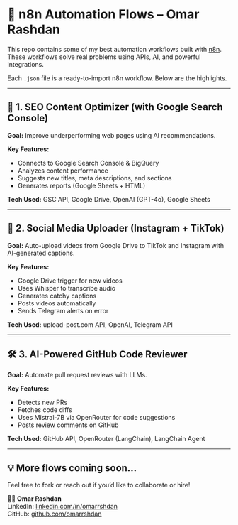 # 🚀 n8n Automation Flows – Omar Rashdan

This repo contains some of my best automation workflows built with [n8n](https://n8n.io). These workflows solve real problems using APIs, AI, and powerful integrations.

Each `.json` file is a ready-to-import n8n workflow. Below are the highlights.

---

## 🧠 1. SEO Content Optimizer (with Google Search Console)

**Goal:** Improve underperforming web pages using AI recommendations.

**Key Features:**
- Connects to Google Search Console & BigQuery
- Analyzes content performance
- Suggests new titles, meta descriptions, and sections
- Generates reports (Google Sheets + HTML)

**Tech Used:** GSC API, Google Drive, OpenAI (GPT-4o), Google Sheets

---

## 📲 2. Social Media Uploader (Instagram + TikTok)

**Goal:** Auto-upload videos from Google Drive to TikTok and Instagram with AI-generated captions.

**Key Features:**
- Google Drive trigger for new videos
- Uses Whisper to transcribe audio
- Generates catchy captions
- Posts videos automatically
- Sends Telegram alerts on error

**Tech Used:** upload-post.com API, OpenAI, Telegram API

---

## 🛠️ 3. AI-Powered GitHub Code Reviewer

**Goal:** Automate pull request reviews with LLMs.

**Key Features:**
- Detects new PRs
- Fetches code diffs
- Uses Mistral-7B via OpenRouter for code suggestions
- Posts review comments on GitHub

**Tech Used:** GitHub API, OpenRouter (LangChain), LangChain Agent

---

## 💡 More flows coming soon...

Feel free to fork or reach out if you’d like to collaborate or hire!

**👨‍💻 Omar Rashdan**  
LinkedIn: [linkedin.com/in/omarrshdan](https://www.linkedin.com/in/omar-ahmed-0875aa2b4/)  
GitHub: [github.com/omarrshdan](https://github.com/phlzas) 
